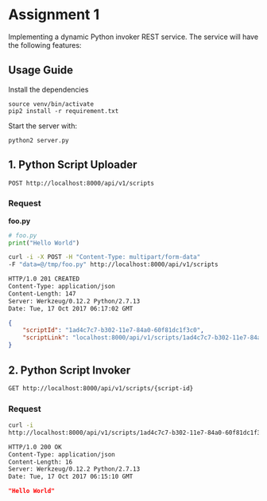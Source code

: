 # Assignment 1

Implementing a dynamic Python invoker REST service. The service will have the following features:

## Usage Guide

Install the dependencies
```
source venv/bin/activate
pip2 install -r requirement.txt
```

Start the server with:
```
python2 server.py
```

## 1. Python Script Uploader

```bash
POST http://localhost:8000/api/v1/scripts
```

### Request


__foo.py__

```python
# foo.py
print("Hello World")
```

```bash
curl -i -X POST -H "Content-Type: multipart/form-data" 
-F "data=@/tmp/foo.py" http://localhost:8000/api/v1/scripts
```

```bash
HTTP/1.0 201 CREATED
Content-Type: application/json
Content-Length: 147
Server: Werkzeug/0.12.2 Python/2.7.13
Date: Tue, 17 Oct 2017 06:17:02 GMT
```

```json
{
    "scriptId": "1ad4c7c7-b302-11e7-84a0-60f81dc1f3c0", 
    "scriptLink": "localhost:8000/api/v1/scripts/1ad4c7c7-b302-11e7-84a0-60f81dc1f3c0"
}
```

## 2. Python Script Invoker

```bash
GET http://localhost:8000/api/v1/scripts/{script-id}
```

### Request

```bash
curl -i
http://localhost:8000/api/v1/scripts/1ad4c7c7-b302-11e7-84a0-60f81dc1f3c0
```

```bash
HTTP/1.0 200 OK
Content-Type: application/json
Content-Length: 16
Server: Werkzeug/0.12.2 Python/2.7.13
Date: Tue, 17 Oct 2017 06:15:10 GMT
```

```json
"Hello World"
```